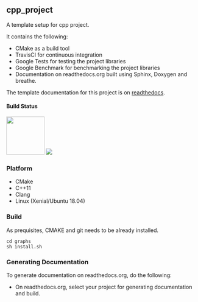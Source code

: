 ## cpp_project
A template setup for cpp project.

It contains the following:
* CMake as a build tool
* TravisCI for continuous integration
* Google Tests for testing the project libraries
* Google Benchmark for benchmarking the project libraries
* Documentation on readthedocs.org built using Sphinx, Doxygen and breathe.

The template documentation for this project is on [readthedocs](https://cpp-project-setup.readthedocs.io/en/latest/).

#### Build Status
<img src="https://travis-ci.com/wasimusu/cpp_project.svg?branch=master" width="100">
<img src="https://readthedocs.org/projects/graphs/badge/?version=latest">


### Platform
* CMake
* C++11
* Clang
* Linux (Xenial/Ubuntu 18.04)

### Build
As prequisites, CMAKE and git needs to be already installed.
```
cd graphs
sh install.sh
```

### Generating Documentation
To generate documentation on readthedocs.org, do the following:
- On readthedocs.org, select your project for generating documentation and build.
